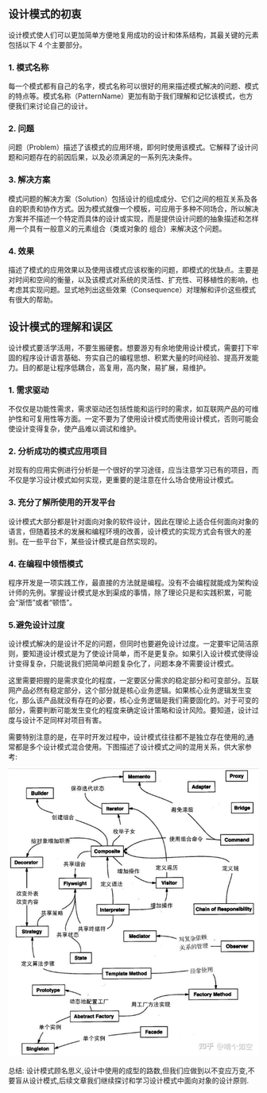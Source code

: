 ## 设计模式的初衷

设计模式使人们可以更加简单方便地复用成功的设计和体系结构，其最关键的元素包括以下 4 个主要部分。

### 1. 模式名称

每一个模式都有自己的名字，模式名称可以很好的用来描述模式解决的问题、模式的特点等。模式名称（PatternName）更加有助于我们理解和记忆该模式，也方便我们来讨论自己的设计。

### 2. 问题

问题（Problem）描述了该模式的应用环境，即何时使用该模式。它解释了设计问题和问题存在的前因后果，以及必须满足的一系列先决条件。

### 3. 解决方案

模式问题的解决方案（Solution）包括设计的组成成分、它们之间的相互关系及各自的职责和协作方式。因为模式就像一个模板，可应用于多种不同场合，所以解决方案并不描述一个特定而具体的设计或实现，而是提供设计问题的抽象描述和怎样用一个具有一般意义的元素组合（类或对象的 组合）来解决这个问题。

### 4. 效果

描述了模式的应用效果以及使用该模式应该权衡的问题，即模式的优缺点。主要是对时间和空间的衡量，以及该模式对系统的灵活性、扩充性、可移植性的影响，也考虑其实现问题。显式地列出这些效果（Consequence）对理解和评价这些模式有很大的帮助。

## 设计模式的理解和误区

设计模式要活学活用，不要生搬硬套。想要游刃有余地使用设计模式，需要打下牢固的程序设计语言基础、夯实自己的编程思想、积累大量的时间经验、提高开发能力。目的都是让程序低耦合，高复用，高内聚，易扩展，易维护。

### 1. 需求驱动

不仅仅是功能性需求，需求驱动还包括性能和运行时的需求，如互联网产品的可维护性和可复用性等方面。一定不要为了使用设计模式而使用设计模式，否则可能会使设计变得复杂，使产品难以调试和维护。

### 2. 分析成功的模式应用项目

对现有的应用实例进行分析是一个很好的学习途径，应当注意学习已有的项目，而不仅是学习设计模式如何实现，更重要的是注意在什么场合使用设计模式。

### 3. 充分了解所使用的开发平台

设计模式大部分都是针对面向对象的软件设计，因此在理论上适合任何面向对象的语言，但随着技术的发展和编程环境的改善，设计模式的实现方式会有很大的差别。在一些平台下，某些设计模式是自然实现的。

### 4. 在编程中领悟模式

程序开发是一项实践工作，最直接的方法就是编程。没有不会编程就能成为架构设计师的先例。掌握设计模式是水到渠成的事情，除了理论只是和实践积累，可能会“渐悟”或者“顿悟”。

### 5.避免设计过度

设计模式解决的是设计不足的问题，但同时也要避免设计过度。一定要牢记简洁原则，要知道设计模式是为了使设计简单，而不是更复杂。如果引入设计模式使得设计变得复杂，只能说我们把简单问题复杂化了，问题本身不需要设计模式。

这里需要把握的是需求变化的程度，一定要区分需求的稳定部分和可变部分。互联网产品必然有稳定部分，这个部分就是核心业务逻辑。如果核心业务逻辑发生变化，那么该产品就没有存在的必要，核心业务逻辑是我们需要固化的。对于可变的部分，需要判断可能发生变化的程度来确定设计策略和设计风险。要知道，设计过度与设计不足同样对项目有害。

需要特别注意的是，在平时开发过程中，设计模式往往都不是独立存在使用的,通常都是多个设计模式混合使用。下图描述了设计模式之间的混用关系，供大家参考:

![img](images/v2-7bc62b8f6b329a5aa11ccf28d4f864d0_720w.jpg)

总结: 设计模式顾名思义,设计中使用的成型的路数,但我们应做到以不变应万变,不要盲从设计模式,后续文章我们继续探讨和学习设计模式中面向对象的设计原则.